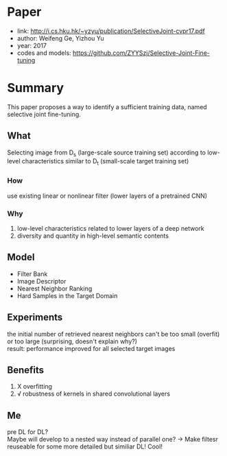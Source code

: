 # Paper
* link: http://i.cs.hku.hk/~yzyu/publication/SelectiveJoint-cvpr17.pdf
* author: Weifeng Ge, Yizhou Yu
* year: 2017
* codes and models: https://github.com/ZYYSzj/Selective-Joint-Fine-tuning

# Summary
This paper proposes a way to identify a  sufficient training data, named selective joint fine-tuning.

## What 
Selecting image from D<sub>s</sub> (large-scale source training set) according to low-level characteristics similar to D<sub>t</sub> (small-scale target training set)  
### How  
use existing linear or nonlinear filter (lower layers of a pretrained CNN)  
### Why  
1. low-level characteristics related to lower layers of a deep network  
2. diversity and quantity in high-level semantic contents  

## Model
* Filter Bank  
* Image Descriptor  
* Nearest Neighbor Ranking  
* Hard Samples in the Target Domain  

## Experiments
the initial number of retrieved nearest neighbors can't be too small (overfit) or too large (surprising, doesn't explain why?)  
result: performance improved for all selected target images  

## Benefits
1. X overfitting  
2. √ robustness of kernels in shared convolutional layers 

## Me
pre DL for DL?   
Maybe will develop to a nested way instead of parallel one?  -> Make filtesr reuseable for some more detailed but similiar DL!
Cool!
